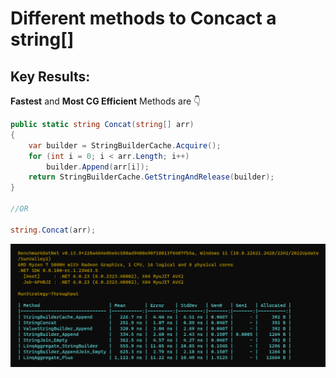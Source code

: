 # Different methods to Concact a string[]

## Key Results: 
**Fastest** and **Most CG Efficient**  Methods are 👇

```cs
public static string Concat(string[] arr)
{
    var builder = StringBuilderCache.Acquire();
    for (int i = 0; i < arr.Length; i++)
        builder.Append(arr[i]);
    return StringBuilderCache.GetStringAndRelease(builder);
}

//OR

string.Concat(arr);
```

![Benchmark](Benchmark.png)